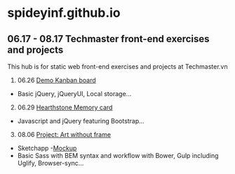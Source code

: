 # spideyinf.github.io
## 06.17 - 08.17 Techmaster front-end exercises and projects
This hub is for static web front-end exercises and projects at Techmaster.vn

1. 06.26 [Demo Kanban board](/06-26-Kanban-board/index.html)
  - Basic jQuery, jQueryUI, Local storage...
2. 06.29 [Hearthstone Memory card](/06-29-Memory-card/index.html)
  - Javascript and jQuery featuring Bootstrap...
3. 08.06 [Project: Art without frame](/08-06-Project-1-Art-without-frame/home.html)
  - Sketchapp -[Mockup](/08-06-Project-1-Art-without-frame/sketch-design/17-08-Mockup.pdf)
  - Basic Sass with BEM syntax and workflow with Bower, Gulp including Uglify, Browser-sync...

